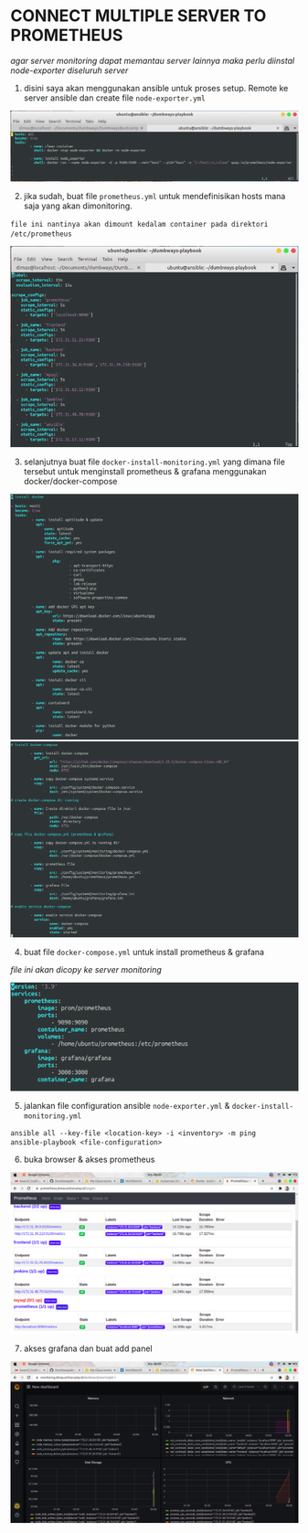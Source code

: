 # CONNECT MULTIPLE SERVER TO PROMETHEUS

*agar server monitoring dapat memantau server lainnya maka perlu diinstal node-exporter diseluruh server*

1. disini saya akan menggunakan ansible untuk proses setup. Remote ke server ansible dan create file `node-exporter.yml`

![1](assets/01.png)

2. jika sudah, buat file `prometheus.yml` untuk mendefinisikan hosts mana saja yang akan dimonitoring.

`file ini nantinya akan dimount kedalam container pada direktori /etc/prometheus`

![2](assets/02.png)

3. selanjutnya buat file `docker-install-monitoring.yml` yang dimana file tersebut untuk menginstall prometheus & grafana menggunakan docker/docker-compose 

![3](assets/03.png)
![3.1](assets/04.png)

4. buat file `docker-compose.yml` untuk install prometheus & grafana

*file ini akan dicopy ke server monitoring*

![4](assets/05.png)

5. jalankan file configuration ansible `node-exporter.yml` & `docker-install-monitoring.yml`

```
ansible all --key-file <location-key> -i <inventory> -m ping
ansible-playbook <file-configuration>
```

6. buka browser & akses prometheus

![6](assets/06.png)

7. akses grafana dan buat add panel

![7](assets/07.png)
